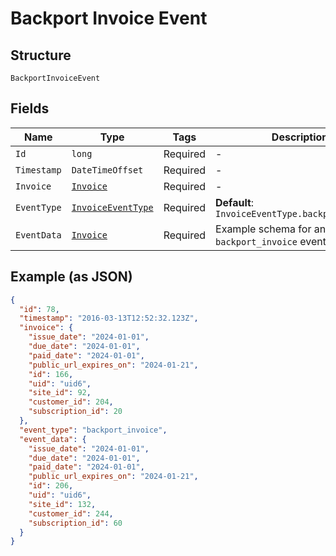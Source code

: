 
# Backport Invoice Event

## Structure

`BackportInvoiceEvent`

## Fields

| Name | Type | Tags | Description |
|  --- | --- | --- | --- |
| `Id` | `long` | Required | - |
| `Timestamp` | `DateTimeOffset` | Required | - |
| `Invoice` | [`Invoice`](../../doc/models/invoice.md) | Required | - |
| `EventType` | [`InvoiceEventType`](../../doc/models/invoice-event-type.md) | Required | **Default**: `InvoiceEventType.backport_invoice` |
| `EventData` | [`Invoice`](../../doc/models/invoice.md) | Required | Example schema for an `backport_invoice` event |

## Example (as JSON)

```json
{
  "id": 78,
  "timestamp": "2016-03-13T12:52:32.123Z",
  "invoice": {
    "issue_date": "2024-01-01",
    "due_date": "2024-01-01",
    "paid_date": "2024-01-01",
    "public_url_expires_on": "2024-01-21",
    "id": 166,
    "uid": "uid6",
    "site_id": 92,
    "customer_id": 204,
    "subscription_id": 20
  },
  "event_type": "backport_invoice",
  "event_data": {
    "issue_date": "2024-01-01",
    "due_date": "2024-01-01",
    "paid_date": "2024-01-01",
    "public_url_expires_on": "2024-01-21",
    "id": 206,
    "uid": "uid6",
    "site_id": 132,
    "customer_id": 244,
    "subscription_id": 60
  }
}
```

